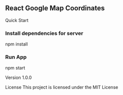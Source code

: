 ## React Google Map Coordinates

Quick Start
### Install dependencies for server
npm install

### Run App
npm start

Version
1.0.0

License
This project is licensed under the MIT License

